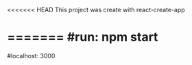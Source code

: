 <<<<<<< HEAD
This project was create with react-create-app

=======
#run: npm start
=======
#localhost: 3000
